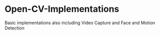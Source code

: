 # Open-CV-Implementations
Basic implementations also including Video Capture and Face and Motion Detection
